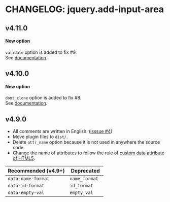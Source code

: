 # CHANGELOG: jquery.add-input-area

## v4.11.0
#### New option
`validate` option is added to fix #9.  
See [documentation](https://sutara79.github.io/jquery.add-input-area/#index_13).

## v4.10.0
#### New option
`dont_clone` option is added to fix #8.  
See [documentation](https://sutara79.github.io/jquery.add-input-area/#index_12).

## v4.9.0
- All comments are written in English. ([isssue #4](https://github.com/sutara79/jquery.add-input-area/issues/4))
- Move plugin files to `dist/`.
- Delete `attr_name` option because it is not used in anywhere the source code.
- Change the name of attributes to follow the rule of [custom data attribute of HTML5](https://www.w3.org/TR/html5/dom.html#embedding-custom-non-visible-data-with-the-data-*-attributes).

|Recommended (v4.9+)|Deprecated|
|--|--|
|`data-name-format`|`name_format `|
|`data-id-format`|`id_format `|
|`data-empty-val`|`empty_val `|
